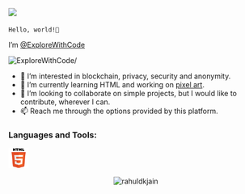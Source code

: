 <!--- 
-👋 Hi, I’m @ExploreWithCode.
- 👀 I’m interested in blockchain, privacy, security and anonimity.
- 🌱 I’m currently learning HTML.
- 💞️ I’m looking to collaborate on simple projects, but I would like to contribute, wherever I can.
- 📫 How to reach me ...through the options provided by this platform.
--->

<!---
ExploreWithCode/ExploreWithCode is a ✨ special ✨ repository because its `README.md` (this file) appears on your GitHub profile.
You can click the Preview link to take a look at your changes.
--->
<a href="https://github.com/ExploreWithCode/pixel-art/wiki" target="_blank" title="pixel Pikachu (code created by @ExploreWithCode"><img src="https://user-images.githubusercontent.com/109108536/182130279-8cc77124-9d42-440c-a98f-24385e31247a.png"></a>

`Hello, world!👋`

I’m [@ExploreWithCode](https://github.com/ExploreWithCode)

<p align="left"> <img src=https://komarev.com/ghpvc/?username=ExploreWithCode alt=ExploreWithCode/> </p>

- 👀 I’m interested in blockchain, privacy, security and anonymity.
- 🌱 I’m currently learning HTML and working on [pixel art](https://github.com/ExploreWithCode/pixel-art).
- 💞️ I’m looking to collaborate on simple projects, but I would like to contribute, wherever I can.
- 📫 Reach me through the options provided by this platform.

<h3 align="left">Languages and Tools:</h3>
<p align="left">
  <a href="https://en.wikipedia.org/wiki/HTML" target="_blank"> <img src="https://raw.githubusercontent.com/devicons/devicon/master/icons/html5/html5-original-wordmark.svg" alt="html5" width="40" height="40"/> </a>
  </p>
<p align="center"> <img src=https://github-readme-stats.vercel.app/api?username=ExploreWithCode&show_icons=true alt=rahuldkjain /> </p>

